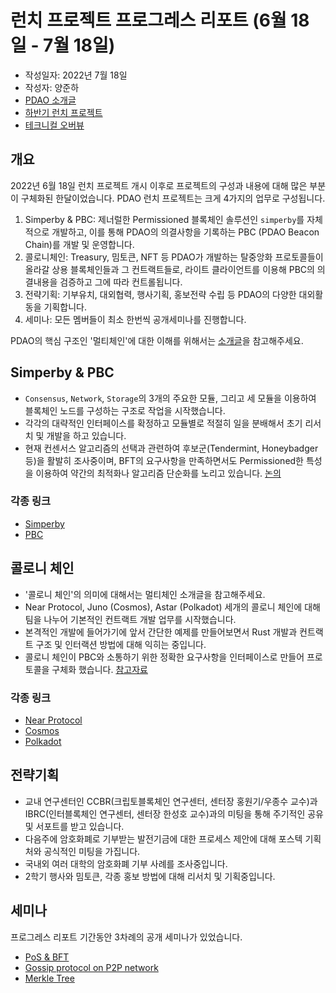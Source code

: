 # 런치 프로젝트 프로그레스 리포트 (6월 18일 - 7월 18일)

- 작성일자: 2022년 7월 18일
- 작성자: 양준하
- [PDAO 소개글](../README.md)
- [하반기 런치 프로젝트](../project-launch-orientation.md)
- [테크니컬 오버뷰](../pdao-the-multichain-dao.md)

## 개요

2022년 6월 18일 런치 프로젝트 개시 이후로 프로젝트의 구성과 내용에 대해 많은 부분이 구체화된 한달이었습니다.
PDAO 런치 프로젝트는 크게 4가지의 업무로 구성됩니다.

1. Simperby & PBC: 제너럴한 Permissioned 블록체인 솔루션인 `simperby`를 자체적으로 개발하고, 이를 통해 PDAO의 의결사항을 기록하는 PBC (PDAO Beacon Chain)를 개발 및 운영합니다.
2. 콜로니체인: Treasury, 밈토큰, NFT 등 PDAO가 개발하는 탈중앙화 프로토콜들이 올라갈 상용 블록체인들과 그 컨트랙트들로, 라이트 클라이언트를 이용해 PBC의 의결내용을 검증하고 그에 따라 컨트롤됩니다.
3. 전략기획: 기부유치, 대외협력, 행사기획, 홍보전략 수립 등 PDAO의 다양한 대외활동을 기획합니다.
4. 세미나: 모든 멤버들이 최소 한번씩 공개세미나를 진행합니다.

PDAO의 핵심 구조인 '멀티체인'에 대한 이해를 위해서는 [소개글](../pdao-the-multichain-dao.md)을 참고해주세요.

## Simperby & PBC
- `Consensus`, `Network`, `Storage`의 3개의 주요한 모듈, 그리고 세 모듈을 이용하여 블록체인 노드를 구성하는 구조로 작업을 시작했습니다.
- 각각의 대략적인 인터페이스를 확정하고 모듈별로 적절히 일을 분배해서 초기 리서치 및 개발을 하고 있습니다.
- 현재 컨센서스 알고리즘의 선택과 관련하여 후보군(Tendermint, Honeybadger 등)을 활발히 조사중이며,
BFT의 요구사항을 만족하면서도 Permissioned한 특성을 이용하여 약간의 최적화나 알고리즘 단순화를 노리고 있습니다. [논의](https://github.com/postech-dao/simperby/issues/4)

### 각종 링크
- [Simperby](https://github.com/postech-dao/simperby)
- [PBC](https://github.com/postech-dao/beacon-chain)

## 콜로니 체인
- '콜로니 체인'의 의미에 대해서는 멀티체인 소개글을 참고해주세요.
- Near Protocol, Juno (Cosmos), Astar (Polkadot) 세개의 콜로니 체인에 대해 팀을 나누어 기본적인 컨트랙트 개발 업무를 시작했습니다.
- 본격적인 개발에 들어가기에 앞서 간단한 예제를 만들어보면서 Rust 개발과 컨트랙트 구조 및 인터랙션 방법에 대해 익히는 중입니다.
- 콜로니 체인이 PBC와 소통하기 위한 정확한 요구사항을 인터페이스로 만들어 프로토콜을 구체화 했습니다. [참고자료](https://github.com/postech-dao/beacon-chain/blob/main/docs/colony-chain-instruction.md)

### 각종 링크
- [Near Protocol](https://github.com/postech-dao/near)
- [Cosmos](https://github.com/postech-dao/cosmos)
- [Polkadot](https://github.com/postech-dao/polkadot)

## 전략기획
- 교내 연구센터인 CCBR(크립토블록체인 연구센터, 센터장 홍원기/우종수 교수)과 IBRC(인터블록체인 연구센터, 센터장 한성호 교수)과의 미팅을 통해 주기적인 공유 및 서포트를 받고 있습니다.
- 다음주에 암호화폐로 기부받는 발전기금에 대한 프로세스 제안에 대해 포스텍 기획처와 공식적인 미팅을 가집니다.
- 국내외 여러 대학의 암호화폐 기부 사례를 조사중입니다.
- 2학기 행사와 밈토큰, 각종 홍보 방법에 대해 리서치 및 기획중입니다.

## 세미나
프로그레스 리포트 기간동안 3차례의 공개 세미나가 있었습니다.
- [PoS & BFT](https://youtu.be/pimvZFp_gv0)
- [Gossip protocol on P2P network](https://youtu.be/frTBJwMCSGA)
- [Merkle Tree](https://youtu.be/pimvZFp_gv0)
